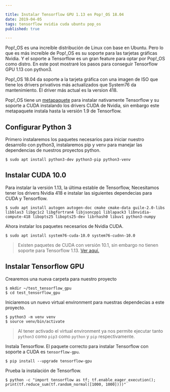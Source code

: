 ```yaml
---

title: Instalar Tensorflow GPU 1.13 en Pop!_OS 18.04
date: 2019-04-05
tags: tensorflow nvidia cuda ubuntu pop_os
published: true

---
```

Pop!\_OS es una increíble distribución de Linux con base en Ubuntu. Pero lo que es más increíble de Pop!\_OS es su soporte para las tarjetas gráficas Nvidia. Y el soporte a Tensorflow es un gran feature para optar por Pop!\_OS como distro. En este post mostraré los pasos para conseguir Tensorflow GPU 1.13 con python3.

<!-- READMORE -->

Pop!\_OS 18.04 da soporte a la tarjeta gráfica con una imagen de ISO que tiene los drivers privativos más actualizados que System76 da mantenimiento. El driver más actual es la version 418.

Pop!\_OS tiene un [metapaquete](https://support.system76.com/articles/install-tensorflow/) para instalar nativamente Tensorflow y su soporte a CUDA instalando los drivers CUDA de Nvidia, sin embargo este metapaquete instala hasta la versión 1.9 de Tensorflow.

## Configurar Python 3

Primero instalaremos los paquetes necesarios para iniciar nuestro desarrollo con python3, instalaremos pip y venv para manejar las dependencias de nuestros proyectos python.

```shell
$ sudo apt install python3-dev python3-pip python3-venv
```

## Instalar CUDA 10.0

Para instalar la versión 1.13, la última estable de Tensorflow, Necesitamos tener los drivers Nvidia 418 e instalar las siguientes dependecias para CUDA y Tensorflow.

```shell
$ sudo apt install autogen autogen-doc cmake cmake-data guile-2.0-libs libblas3 libgc1c2 libgfortran4 libjsoncpp1 liblapack3 libnvidia-compute-418 libopts25 libopts25-dev librhash0 libuv1 python3-numpy
```

Ahora instalar los paquetes necesarios de Nvidia CUDA.

```shell
$ sudo apt install system76-cuda-10.0 system76-cudnn-10.0
```

> Existen paquetes de CUDA con versión 10.1, sin embargo no tienen soporte para Tensorflow 1.13. [Ver aquí.](https://github.com/tensorflow/tensorflow/issues/26209#issuecomment-479127128)

## Instalar Tensorflow GPU

Crearemos una nueva carpeta para nuestro proyecto

```shell
$ mkdir ~/test_tensorflow_gpu
$ cd test_tensorflow_gpu
```

Iniciaremos un nuevo virtual environment para nuestras dependecias a este proyecto.

```shell
$ python3 -m venv venv
$ source venv/bin/activate
```

> Al tener activado el virtual environment ya nos permite ejecutar tanto `python3` como `pip3` como `python` y `pip` respectivamente.

Instala Tensorflow. El paquete correcto para instalar Tensorflow con soporte a CUDA es `tensorflow-gpu`.

```shell
$ pip install --upgrade tensorflow-gpu
```

Prueba la instalación de Tensorflow.

```shell
$ python -c "import tensorflow as tf; tf.enable_eager_execution(); print(tf.reduce_sum(tf.random_normal([1000, 1000])))"
```
